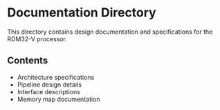 # Documentation Directory

This directory contains design documentation and specifications for the RDM32-V processor.

## Contents

- Architecture specifications
- Pipeline design details
- Interface descriptions
- Memory map documentation
